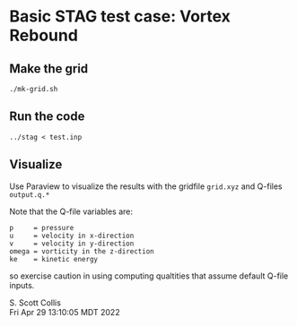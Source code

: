 # Basic STAG test case:  Vortex Rebound 

## Make the grid

    ./mk-grid.sh

## Run the code

    ../stag < test.inp

## Visualize

Use Paraview to visualize the results with the gridfile `grid.xyz`
and Q-files `output.q.*`

Note that the Q-file variables are:

    p     = pressure
    u     = velocity in x-direction
    v     = velocity in y-direction
    omega = vorticity in the z-direction
    ke    = kinetic energy

so exercise caution in using computing qualtities that assume
default Q-file inputs.

S. Scott Collis\
Fri Apr 29 13:10:05 MDT 2022

